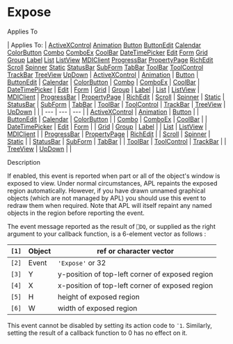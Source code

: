 




<h1 class="heading"><span class="name">Expose</span></h1>

Applies To

| Applies To: | [ActiveXControl](./activexcontrol.md) [Animation](./animation.md) [Button](./button.md) [ButtonEdit](./buttonedit.md) [Calendar](./calendar.md) [ColorButton](./colorbutton.md) [Combo](./combo.md) [ComboEx](./comboex.md) [CoolBar](./coolbar.md) [DateTimePicker](./datetimepicker.md) [Edit](./edit.md) [Form](./form.md) [Grid](./grid.md) [Group](./group.md) [Label](./label.md) [List](./list.md) [ListView](./listview.md) [MDIClient](./mdiclient.md) [ProgressBar](./progressbar.md) [PropertyPage](./propertypage.md) [RichEdit](./richedit.md) [Scroll](./scroll.md) [Spinner](./spinner.md) [Static](./static.md) [StatusBar](./statusbar.md) [SubForm](./subform.md) [TabBar](./tabbar.md) [ToolBar](./toolbar.md) [ToolControl](./toolcontrol.md) [TrackBar](./trackbar.md) [TreeView](./treeview.md) [UpDown](./updown.md) | [ActiveXControl](./activexcontrol.md) | [Animation](./animation.md) | [Button](./button.md) | [ButtonEdit](./buttonedit.md) | [Calendar](./calendar.md) | [ColorButton](./colorbutton.md) | [Combo](./combo.md) | [ComboEx](./comboex.md) | [CoolBar](./coolbar.md) | [DateTimePicker](./datetimepicker.md) | [Edit](./edit.md) | [Form](./form.md) | [Grid](./grid.md) | [Group](./group.md) | [Label](./label.md) | [List](./list.md) | [ListView](./listview.md) | [MDIClient](./mdiclient.md) | [ProgressBar](./progressbar.md) | [PropertyPage](./propertypage.md) | [RichEdit](./richedit.md) | [Scroll](./scroll.md) | [Spinner](./spinner.md) | [Static](./static.md) | [StatusBar](./statusbar.md) | [SubForm](./subform.md) | [TabBar](./tabbar.md) | [ToolBar](./toolbar.md) | [ToolControl](./toolcontrol.md) | [TrackBar](./trackbar.md) | [TreeView](./treeview.md) | [UpDown](./updown.md) |  |
| --- | --- | ---  |
| [ActiveXControl](./activexcontrol.md) | [Animation](./animation.md) | [Button](./button.md) |
| [ButtonEdit](./buttonedit.md) | [Calendar](./calendar.md) | [ColorButton](./colorbutton.md) |
| [Combo](./combo.md) | [ComboEx](./comboex.md) | [CoolBar](./coolbar.md) |
| [DateTimePicker](./datetimepicker.md) | [Edit](./edit.md) | [Form](./form.md) |
| [Grid](./grid.md) | [Group](./group.md) | [Label](./label.md) |
| [List](./list.md) | [ListView](./listview.md) | [MDIClient](./mdiclient.md) |
| [ProgressBar](./progressbar.md) | [PropertyPage](./propertypage.md) | [RichEdit](./richedit.md) |
| [Scroll](./scroll.md) | [Spinner](./spinner.md) | [Static](./static.md) |
| [StatusBar](./statusbar.md) | [SubForm](./subform.md) | [TabBar](./tabbar.md) |
| [ToolBar](./toolbar.md) | [ToolControl](./toolcontrol.md) | [TrackBar](./trackbar.md) |
| [TreeView](./treeview.md) | [UpDown](./updown.md) |  |


Description


If enabled, this event is reported when part or all of the object's window is exposed to view. Under normal circumstances, APL repaints the exposed region automatically. However, if you have drawn unnamed graphical objects (which are not managed by APL) you should use this event to redraw them when required. Note that APL will itself repaint any named objects in the region before reporting the event.




The event message reported as the result of `⎕DQ`, or supplied as the right argument to your callback function, is a 6-element vector as follows :

| `[1]` | Object | ref or character vector |
| --- | --- | ---  |
| `[2]` | Event | `'Expose'` or 32 |
| `[3]` | Y | y-position of top-left corner of exposed region |
| `[4]` | X | x-position of top-left corner of exposed region |
| `[5]` | H | height of exposed region |
| `[6]` | W | width of exposed region |


This event cannot be disabled by setting its action code to `¯1`. Similarly, setting the result of a callback function to 0 has no effect on it.



